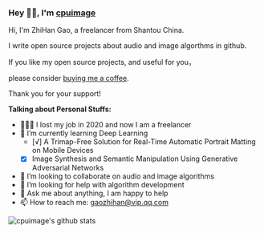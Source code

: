 ### Hey 👋🏽, I'm [cpuimage](https://www.cnblogs.com/cpuimage)

Hi, I'm ZhiHan Gao, a freelancer from Shantou China.

I write open source projects about audio and image algorthms in github. 

If you like my open source projects, and useful for you，

please consider [buying me a coffee](https://www.paypal.com/paypalme/cpuimage/5.0).

Thank you for your support!

**Talking about Personal Stuffs:**

- 👨🏽‍💻 I lost my job in 2020 and now I am a freelancer
- 🌱 I’m currently learning Deep Learning
    - [√] A Trimap-Free Solution for Real-Time Automatic Portrait Matting on Mobile Devices
    - [x] Image Synthesis and Semantic Manipulation Using Generative Adversarial Networks
- 👯 I’m looking to collaborate on audio and image algorithms
- 🤔 I’m looking for help with algorithm development
- 💬 Ask me about anything, I am happy to help
- 📫 How to reach me: gaozhihan@vip.qq.com

![cpuimage's github stats](https://github-readme-stats.vercel.app/api?username=cpuimage&show_icons=true&hide_border=true)
